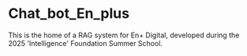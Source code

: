 # Chat_bot_En_plus

This is the home of a RAG system for En+ Digital, developed during the 2025 'Intelligence' Foundation Summer School.
